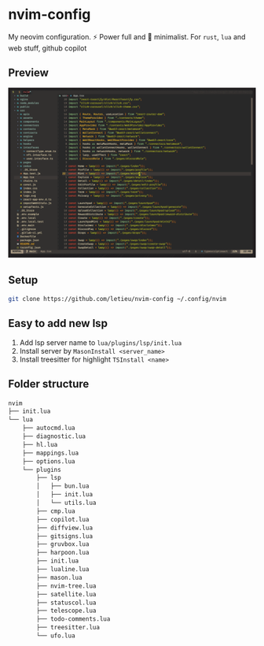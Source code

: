 # nvim-config
My neovim configuration. ⚡ Power full and 🔸 minimalist.
For `rust`, `lua` and web stuff, github copilot

## Preview
<img src="https://github.com/letieu/images/blob/master/github-preview/nvim-gruv.png?raw=true" />

## Setup

```bash
git clone https://github.com/letieu/nvim-config ~/.config/nvim
```

## Easy to add new lsp
1. Add lsp server name to `lua/plugins/lsp/init.lua`
2. Install server by `MasonInstall <server_name>`
3. Install treesitter for highlight `TSInstall <name>` 

## Folder structure
```bash
nvim
├── init.lua
└── lua
    ├── autocmd.lua
    ├── diagnostic.lua
    ├── hl.lua
    ├── mappings.lua
    ├── options.lua
    └── plugins
        ├── lsp
        │   ├── bun.lua
        │   ├── init.lua
        │   └── utils.lua
        ├── cmp.lua
        ├── copilot.lua
        ├── diffview.lua
        ├── gitsigns.lua
        ├── gruvbox.lua
        ├── harpoon.lua
        ├── init.lua
        ├── lualine.lua
        ├── mason.lua
        ├── nvim-tree.lua
        ├── satellite.lua
        ├── statuscol.lua
        ├── telescope.lua
        ├── todo-comments.lua
        ├── treesitter.lua
        └── ufo.lua

```

